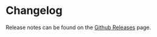 # Changelog

Release notes can be found on the [Github Releases](https://github.com/houfio/dakpan-localize/releases) page.

